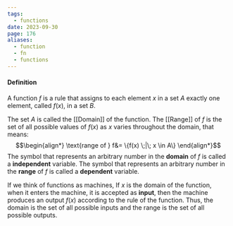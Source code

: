 ```yaml
---
tags:
  - functions
date: 2023-09-30
page: 176
aliases:
  - function
  - fn
  - functions
---
```

#### Definition 
A function $f$ is a rule that assigns to each element $x$ in a set $A$ exactly one element, called $f(x)$, in a set $B$.

The set $A$ is called the [[Domain]] of the function. The [[Range]] of $f$ is the set of all possible values of $f(x)$ as $x$ varies throughout the domain, that means:
$$\begin{align*}
\text{range of } f&= \{f(x) \;|\; x \in A\}
\end{align*}$$
The symbol that represents an arbitrary number in the **domain** of $f$ is called a **independent** variable. The symbol that represents an arbitrary number in the **range** of $f$ is called a **dependent** variable.

If we think of functions as machines, If $x$ is the domain of the function, when it enters the machine, it is accepted as **input**, then the machine produces an output $f(x)$ according to the rule of the function. Thus, the domain is the set of all possible inputs and the range is the set of all possible outputs.
